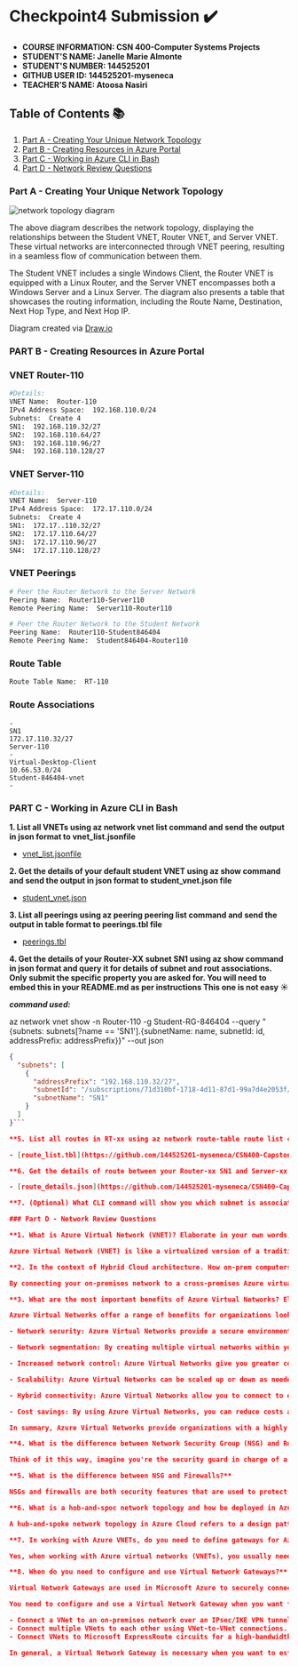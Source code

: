# Checkpoint4 Submission ✔️

- **COURSE INFORMATION: CSN 400-Computer Systems Projects**
- **STUDENT’S NAME: Janelle Marie Almonte**
- **STUDENT'S NUMBER: 144525201**
- **GITHUB USER ID: 144525201-myseneca**
- **TEACHER’S NAME: Atoosa Nasiri**

## Table of Contents 📚
1. [Part A - Creating Your Unique Network Topology](#part-a---creating-your-unique-network-topology)
2. [Part B - Creating Resources in Azure Portal](#part-b---creating-resources-in-azure-portal)
3. [Part C - Working in Azure CLI in Bash](#part-c---working-in-azure-cli-in-bash)
4. [Part D - Network Review Questions](#part-d---network-review-questions)

### Part A - Creating Your Unique Network Topology
![network topology diagram](https://github.com/144525201-myseneca/CSN400-Capstone/blob/0b3866dac93454f06ae62ceec7f0a791695be13a/Checkpoint4/images/networkdiagramcp4.png)

The above diagram describes the network topology, displaying the relationships between the Student VNET, Router VNET, and Server VNET. These virtual networks are interconnected through VNET peering, resulting in a seamless flow of communication between them.

The Student VNET includes a single Windows Client, the Router VNET is equipped with a Linux Router, and the Server VNET encompasses both a Windows Server and a Linux Server. The diagram also presents a table that showcases the routing information, including the Route Name, Destination, Next Hop Type, and Next Hop IP.

Diagram created via [Draw.io](https://www.draw.io)

### PART B - Creating Resources in Azure Portal

### VNET Router-110

```bash
#Details:
VNET Name:  Router-110
IPv4 Address Space:  192.168.110.0/24
Subnets:  Create 4
SN1:  192.168.110.32/27
SN2:  192.168.110.64/27
SN3:  192.168.110.96/27
SN4:  192.168.110.128/27
```

### VNET Server-110

```bash
#Details:
VNET Name:  Server-110
IPv4 Address Space:  172.17.110.0/24
Subnets:  Create 4
SN1:  172.17..110.32/27
SN2:  172.17.110.64/27
SN3:  172.17.110.96/27
SN4:  172.17.110.128/27
```

### VNET Peerings

```bash
# Peer the Router Network to the Server Network
Peering Name:  Router110-Server110
Remote Peering Name:  Server110-Router110

# Peer the Router Network to the Student Network
Peering Name:  Router110-Student846404
Remote Peering Name:  Student846404-Router110
```

### Route Table

```bash
Route Table Name:  RT-110

```

### Route Associations
```
-
SN1
172.17.110.32/27
Server-110
-
Virtual-Desktop-Client
10.66.53.0/24
Student-846404-vnet
-
```

### PART C - Working in Azure CLI in Bash
**1. List all VNETs using az network vnet list command and send the output in json format to vnet_list.jsonfile**

- [vnet_list.jsonfile](https://github.com/144525201-myseneca/CSN400-Capstone/blob/eeb15e71ec04aa70f701c486b220563c150ad5db/Checkpoint4/Part_C/vnet_list.json)

**2. Get the details of your default student VNET using az show command and send the output in json format to student_vnet.json file**

- [student_vnet.json](https://github.com/144525201-myseneca/CSN400-Capstone/blob/3464322daca2dd876b6dc0d12d0f05aaf76d11d7/Checkpoint4/Part_C/student_vnet.json)

**3. List all peerings using az peering peering list command and send the output in table format to peerings.tbl file**

- [peerings.tbl](https://github.com/144525201-myseneca/CSN400-Capstone/blob/3464322daca2dd876b6dc0d12d0f05aaf76d11d7/Checkpoint4/Part_C/peerings.tbl)

**4. Get the details of your Router-XX subnet SN1 using az show command in json format and query it for details of subnet and rout associations. Only submit the specific property you are asked for. You will need to embed this in your README.md as per instructions This one is not easy ☀️**

***command used:***

az network vnet show -n Router-110 -g Student-RG-846404 --query "{subnets: subnets[?name == 'SN1'].{subnetName: name, subnetId: id, addressPrefix: addressPrefix}}" --out json

```json
{
  "subnets": [
    {
      "addressPrefix": "192.168.110.32/27",
      "subnetId": "/subscriptions/71d310bf-1718-4d11-87d1-99a7d4e2053f/resourceGroups/Student-RG-846404/providers/Microsoft.Network/virtualNetworks/Router-110/subnets/SN1",
      "subnetName": "SN1"
    }
  ]
}```

**5. List all routes in RT-xx using az network route-table route list command and send the output in table format to route_list.tbl file**

- [route_list.tbl](https://github.com/144525201-myseneca/CSN400-Capstone/blob/3464322daca2dd876b6dc0d12d0f05aaf76d11d7/Checkpoint4/Part_C/route_list.tbl)

**6. Get the details of route between your Router-xx SN1 and Server-xx SN using az network route-table route show and send the output in json format to route_details.json**

- [route_details.json](https://github.com/144525201-myseneca/CSN400-Capstone/blob/3464322daca2dd876b6dc0d12d0f05aaf76d11d7/Checkpoint4/Part_C/route_details.json)

**7. (Optional) What CLI command will show you which subnet is associated to which route in toute table? (Hint: maybe start with 'az network vnet subnet show`)**

### Part D - Network Review Questions

**1. What is Azure Virtual Network (VNET)? Elaborate in your own words, you may use diagrams if drawn by yourself.**

Azure Virtual Network (VNET) is like a virtualized version of a traditional network that allows you to securely connect and manage resources in the cloud. It's a way to virtually isolate and network your Azure resources so that they can communicate with each other securely, just like your on-premises resources. Think of it like creating your own little neighborhood in the cloud where your resources can live, work and play together. You can customize and configure your virtual network to suit your needs and ensure that your resources are isolated from the public internet and other tenants. With VNET, you can establish a secure connection between your on-premises network and the Azure cloud, enabling you to use the cloud as an extension of your own network.

**2. In the context of Hybrid Cloud architecture. How on-prem computers can access resources inside Azure virtual network?**

By connecting your on-premises network to a cross-premises Azure virtual network, you're essentially extending your network into the cloud. This allows you to include subnets and virtual machines hosted within Azure infrastructure services as part of your network. This connection creates a direct pathway for your on-premises computers to access the virtual machines in Azure, and for those virtual machines to access your on-premises resources. Think of it as a bridge that connects your in-house network with your virtual network in the cloud, enabling seamless communication and collaboration between the two.

**3. What are the most important benefits of Azure Virtual Networks? Elaborate in your own words. Do not copy/paste from Azure Documentation. Itemized list of just benefit without proper elaboration will not receive any marks**

Azure Virtual Networks offer a range of benefits for organizations looking to move their infrastructure to the cloud. Some of the most important benefits include:

- Network security: Azure Virtual Networks provide a secure environment for your cloud resources, using firewall rules and network security groups to control inbound and outbound traffic.

- Network segmentation: By creating multiple virtual networks within your Azure subscription, you can segment your network into smaller, isolated sections, making it easier to manage security and network traffic.

- Increased network control: Azure Virtual Networks give you greater control over your network, allowing you to manage your own IP address space, configure custom domain name system (DNS) settings, and more.

- Scalability: Azure Virtual Networks can be scaled up or down as needed, giving you the flexibility to adjust your network to meet the changing needs of your organization.

- Hybrid connectivity: Azure Virtual Networks allow you to connect to on-premises resources, giving you the ability to extend your network to the cloud and provide a seamless experience for your end-users.

- Cost savings: By using Azure Virtual Networks, you can reduce costs associated with network infrastructure, as you only pay for what you use and can take advantage of Azure's cost-effective pricing model.

In summary, Azure Virtual Networks provide organizations with a highly secure and flexible network infrastructure, giving them the control they need to manage their cloud resources and connect to on-premises resources as needed.

**4. What is the difference between Network Security Group (NSG) and Route-Tables?**

Think of it this way, imagine you're the security guard in charge of a building. A Network Security Group (NSG) is like the security checkpoint at the entrance of the building, where you check and control who enters and leaves. You can allow or deny access to specific individuals or groups based on certain rules and protocols. On the other hand, a Route Table is like the building's map or blueprint. It specifies the direction and path of how traffic flows within the building. You can use Route Tables to control the flow of traffic between different subnets and even to different buildings. So in a nutshell, an NSG controls access to the resources in your network, while a Route Table controls the flow of traffic within the network.

**5. What is the difference between NSG and Firewalls?**

NSGs and firewalls are both security features that are used to protect your network and its resources, but they work in slightly different ways. Think of NSGs as traffic cop for your network. NSGs allow you to control inbound and outbound network traffic to your virtual network and its resources based on a set of predefined rules. You can set these rules to only allow specific types of traffic to reach your virtual network, such as HTTP traffic from a specific IP address. Firewalls, on the other hand, are a more comprehensive network security solution that often come with more advanced features such as application-level traffic inspection, intrusion detection and prevention, and even URL filtering. A firewall acts as a barrier to protect your network from malicious traffic and unauthorized access. So while NSGs are great for controlling the flow of network traffic, firewalls offer a more complete and robust security solution for your network. In general, you would use NSGs in combination with firewalls to provide a multi-layered approach to network security.

**6. What is a hob-and-spoc network topology and how be deployed in Azure Cloud?**

A hub-and-spoke network topology in Azure Cloud refers to a design pattern where multiple virtual networks (spokes) are connected to a central virtual network (hub). This design allows for better network segmentation and security, as well as easier communication between the spoke virtual networks and the shared resources in the hub virtual network. To deploy a hub-and-spoke network topology in Azure, you would first create a hub virtual network and configure it with the shared resources and services that the spoke virtual networks will need access to. Then, you would create the spoke virtual networks and connect each one to the hub virtual network using a virtual network peering connection. By using a hub-and-spoke design, you can effectively manage and secure your network resources while still allowing for efficient communication between the different parts of your network.

**7. In working with Azure VNETs, do you need to define gateways for Azure to route traffic between subnets?**

Yes, when working with Azure virtual networks (VNETs), you usually need to define gateways in order for Azure to route traffic between subnets. This is because subnets within a VNET are isolated from each other by default, and a gateway allows communication between the subnets and between the VNET and other networks.

**8. When do you need to configure and use Virtual Network Gateways?**

Virtual Network Gateways are used in Microsoft Azure to securely connect Virtual Networks (VNets) to other networks, such as on-premises networks or other VNets.**

You need to configure and use a Virtual Network Gateway when you want to:

- Connect a VNet to an on-premises network over an IPsec/IKE VPN tunnel.
- Connect multiple VNets to each other using VNet-to-VNet connections.
- Connect VNets to Microsoft ExpressRoute circuits for a high-bandwidth, low-latency connection.

In general, a Virtual Network Gateway is necessary when you want to establish a secure and stable connection between Azure VNets and other networks for communication and data exchange purposes.
